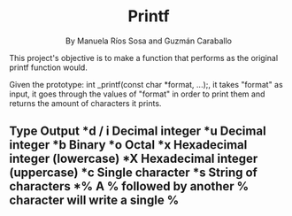 <h1 align="center">Printf</h1>
 <p align="center">
    By Manuela Ríos Sosa and Guzmán Caraballo
 </p>
</div>
<!-- ABOUT -->

This project's objective is to make a function that performs as the original printf function would.

Given the prototype: int _printf(const char *format, ...);, it takes "format" as input, it goes through the values of "format" in order to print them and returns the amount of characters it prints.

<h2 Supported Types</h2>

Type	Output
*d / i	Decimal integer
*u	Decimal integer
*b	Binary
*o	Octal
*x	Hexadecimal integer (lowercase)
*X	Hexadecimal integer (uppercase)
*c	Single character
*s	String of characters
*%	A % followed by another % character will write a single %

